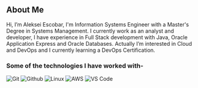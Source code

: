 ## About Me
Hi, I’m Aleksei Escobar, I'm Information Systems Engineer with a Master's Degree in Systems Management. 
I currently work as an analyst and developer, I have experience in Full Stack development with Java, Oracle Application Express and Oracle Databases. 
Actually I’m interested in Cloud and DevOps and I currently learning a DevOps Certification.

<!---
BPFAleksei/BPFAleksei is a ✨ special ✨ repository because its `README.md` (this file) appears on your GitHub profile.
You can click the Preview link to take a look at your changes.
--->

### Some of the technologies I have worked with-</br>
![Git](http://img.shields.io/badge/-Git-000000?style=for-the-badge&logo=Git)
![Github](http://img.shields.io/badge/-Github-000000?style=for-the-badge&logo=Github&logoColor=green)
![Linux](http://img.shields.io/badge/-Linux-000000?style=for-the-badge&logo=linux)
![AWS](http://img.shields.io/badge/-AWS-000000?style=for-the-badge&logo=Amazon-aws&logoColor=cyan)
![VS Code](http://img.shields.io/badge/-VS%20Code-000000?style=for-the-badge&logo=Visual-studio-code&logoColor=blue)
</br></br></br></br>
